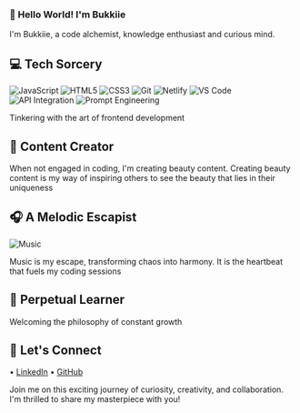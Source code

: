 ###  👋 Hello World! I'm Bukkiie

I'm Bukkiie, a code alchemist, knowledge enthusiast and curious mind. 

##  💻 Tech Sorcery
![JavaScript](https://img.shields.io/badge/-JavaScript-333333?style=flat&logg=javascript)
![HTML5](https://img.shields.io/badge/-HTML5-333333?style=flat&logg=html5)
![CSS3](https://img.shields.io/badge/-CSS3-333333?style=flat&logg=css3)
![Git](https://img.shields.io/badge/-GIT-333333?style=flat&logg=git)
![Netlify](https://img.shields.io/badge/-NETLIFY-333333?style=flat&logg=netlify)
![VS Code](https://img.shields.io/badge/-VS%20CODE-333333?style=flat&logg=vs%20code)
![API Integration](https://img.shields.io/badge/-API%20INTEGRATION-333333?style=flat&logg=api%20integration)
![Prompt Engineering](https://img.shields.io/badge/-PROMPT%20ENGINEERING-333333?style=flat&logg=prompt%20engineering)

Tinkering with the art of frontend development

##  📸 Content Creator

When not engaged in coding, I'm creating beauty content. Creating beauty content is my way of inspiring others to see the beauty that lies in their uniqueness

##  🎧 A Melodic Escapist
![Music](https://img.shields.io/badge/-MUSIC-333333?style=flat&logg=music)

Music is my escape, transforming chaos into harmony. It is the heartbeat that fuels my coding sessions

##  💫 Perpetual Learner

Welcoming the philosophy of constant growth 

##  🤝 Let's Connect

• [LinkedIn](http://linkedin.com/in/adebukola-adeola-ajayi)
• [GitHub](https://github.com/bukkiie)

Join me on this exciting journey of curiosity, creativity, and collaboration. I'm thrilled to share my masterpiece with you!




